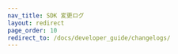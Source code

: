 ```yaml
---
nav_title: SDK 変更ログ
layout: redirect
page_order: 10
redirect_to: /docs/developer_guide/changelogs/
---
```

